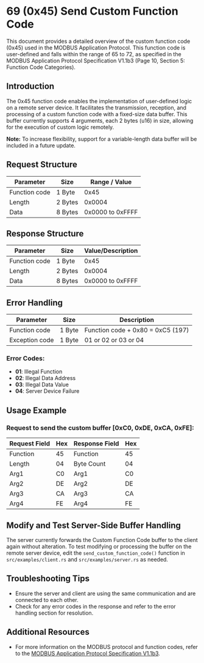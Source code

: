# 69 (0x45) Send Custom Function Code

This document provides a detailed overview of the custom function code (0x45) used in the MODBUS Application Protocol. This function code is user-defined and falls within the range of 65 to 72, as specified in the MODBUS Application Protocol Specification V1.1b3 (Page 10, Section 5: Function Code Categories).


## Introduction
The 0x45 function code enables the implementation of user-defined logic on a remote server device. It facilitates the transmission, reception, and processing of a custom function code with a fixed-size data buffer. This buffer currently supports 4 arguments, each 2 bytes (u16) in size, allowing for the execution of custom logic remotely.

**Note:** To increase flexibility, support for a variable-length data buffer will be included in a future update.


## Request Structure
| Parameter          | Size     | Range / Value         |
|--------------------|----------|-----------------------|
| Function code      | 1 Byte   | 0x45                  |
| Length             | 2 Bytes  | 0x0004                |
| Data               | 8 Bytes  | 0x0000 to 0xFFFF      |


## Response Structure
| Parameter     | Size    | Value/Description    |
|---------------|---------|----------------------|
| Function code | 1 Byte  | 0x45                 |
| Length        | 2 Bytes | 0x0004               |
| Data          | 8 Bytes | 0x0000 to 0xFFFF     |


## Error Handling
| Parameter      | Size    | Description                       |
|----------------|---------|-----------------------------------|
| Function code  | 1 Byte  | Function code + 0x80 = 0xC5 (197) |
| Exception code | 1 Byte  | 01 or 02 or 03 or 04              |

### Error Codes:
- **01**: Illegal Function
- **02**: Illegal Data Address
- **03**: Illegal Data Value
- **04**: Server Device Failure


## Usage Example
### Request to send the custom buffer [0xC0, 0xDE, 0xCA, 0xFE]:

| Request Field             | Hex | Response Field         | Hex |
|---------------------------|-----|------------------------|-----|
| Function                  | 45  | Function               | 45  |
| Length                    | 04  | Byte Count             | 04  |
| Arg1                      | C0  | Arg1                   | C0  |
| Arg2                      | DE  | Arg2                   | DE  |
| Arg3                      | CA  | Arg3                   | CA  |
| Arg4                      | FE  | Arg4                   | FE  |


## Modify and Test Server-Side Buffer Handling
The server currently forwards the Custom Function Code buffer to the client again without alteration. To test modifying or processing the buffer on the remote server device, edit the `send_custom_function_code()` function in `src/examples/client.rs` and `src/examples/server.rs` as needed.


## Troubleshooting Tips
- Ensure the server and client are using the same communication and are connected to each other.
- Check for any error codes in the response and refer to the error handling section for resolution.


## Additional Resources
- For more information on the MODBUS protocol and function codes, refer to the [MODBUS Application Protocol Specification V1.1b3](https://modbus.org/docs/Modbus_Application_Protocol_V1_1b3.pdf).
